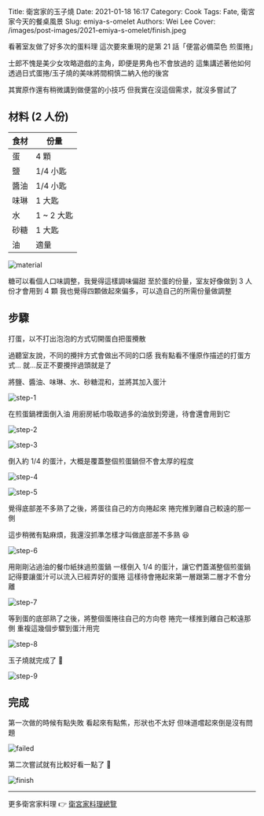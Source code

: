 Title: 衛宮家的玉子燒
Date: 2021-01-18 16:17
Category: Cook
Tags: Fate, 衛宮家今天的餐桌風景
Slug: emiya-s-omelet
Authors: Wei Lee
Cover: /images/post-images/2021-emiya-s-omelet/finish.jpeg

看著室友做了好多次的蛋料理
這次要來重現的是第 21 話「便當必備菜色 煎蛋捲」

<!--more-->

士郎不愧是美少女攻略遊戲的主角，即便是男角也不會放過的
這集講述著他如何透過日式蛋捲/玉子燒的美味將間桐慎二納入他的後宮

其實原作還有稍微講到做便當的小技巧
但我實在沒這個需求，就沒多嘗試了

## 材料 (2 人份)

| 食材 | 份量 |
|---|---|
| 蛋 | 4 顆 |
| 鹽 | 1/4 小匙 |
| 醬油 | 1/4 小匙 |
| 味琳 | 1 大匙 |
| 水 | 1 ~ 2 大匙 |
| 砂糖 | 1 大匙 |
| 油 | 適量 |

![material]({static}/images/post-images/2021-emiya-s-omelet/material.jpeg)

糖可以看個人口味調整，我覺得這樣調味偏甜
至於蛋的份量，室友好像做到 3 人份才會用到 4 顆
我也覺得四顆做起來偏多，可以造自己的所需份量做調整

## 步驟
打蛋，以不打出泡泡的方式切開蛋白把蛋攪散

過聽室友說，不同的攪拌方式會做出不同的口感
我有點看不懂原作描述的打蛋方式...
就...反正不要攪拌過頭就是了

將鹽、醬油、味琳、水、砂糖混和，並將其加入蛋汁

![step-1]({static}/images/post-images/2021-emiya-s-omelet/step-1.jpeg)

在煎蛋鍋裡面倒入油
用廚房紙巾吸取過多的油放到旁邊，待會還會用到它

![step-2]({static}/images/post-images/2021-emiya-s-omelet/step-2.jpeg)

![step-3]({static}/images/post-images/2021-emiya-s-omelet/step-3.jpeg)

倒入約 1/4 的蛋汁，大概是覆蓋整個煎蛋鍋但不會太厚的程度

![step-4]({static}/images/post-images/2021-emiya-s-omelet/step-4.jpeg)

![step-5]({static}/images/post-images/2021-emiya-s-omelet/step-5.jpeg)

覺得底部差不多熟了之後，將蛋往自己的方向捲起來
捲完推到離自己較遠的那一側

這步稍微有點麻煩，我還沒抓準怎樣才叫做底部差不多熟 😆

![step-6]({static}/images/post-images/2021-emiya-s-omelet/step-6.jpeg)

用剛剛沾過油的餐巾紙抹過煎蛋鍋
一樣倒入 1/4 的蛋汁，讓它們蓋滿整個煎蛋鍋
記得要讓蛋汁可以流入已經弄好的蛋捲
這樣待會捲起來第一層跟第二層才不會分離

![step-7]({static}/images/post-images/2021-emiya-s-omelet/step-7.jpeg)

等到蛋的底部熟了之後，將整個蛋捲往自己的方向卷
捲完一樣推到離自己較遠那側
重複這幾個步驟到蛋汁用完

![step-8]({static}/images/post-images/2021-emiya-s-omelet/step-8.jpeg)

玉子燒就完成了 🎉

![step-9]({static}/images/post-images/2021-emiya-s-omelet/step-9.jpeg)

## 完成
第一次做的時候有點失敗
看起來有點焦，形狀也不太好
但味道嚐起來倒是沒有問題

![failed]({static}/images/post-images/2021-emiya-s-omelet/failed.jpeg)

第二次嘗試就有比較好看一點了 🥘

![finish]({static}/images/post-images/2021-emiya-s-omelet/finish.jpeg)

---

更多衛宮家料理 👉 [衛宮家料理總覽]({filename}/pages/emiya-toc.md)
